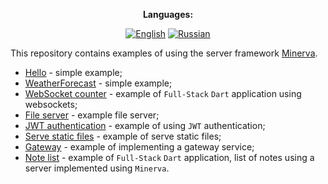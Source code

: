 <div align="center">

**Languages:**
  
[![English](https://img.shields.io/badge/Language-English-blue?style=?style=flat-square)](README.md)
[![Russian](https://img.shields.io/badge/Language-Russian-blue?style=?style=flat-square)](README.ru.md)

</div>

This repository contains examples of using the server framework [Minerva](https://github.com/GlebBatykov/minerva).

- [Hello](https://github.com/GlebBatykov/minerva_examples/tree/main/examples/hello) - simple example;
- [WeatherForecast](https://github.com/GlebBatykov/minerva_examples/tree/main/examples/weather_forecast) - simple example;
- [WebSocket counter](https://github.com/GlebBatykov/minerva_examples/tree/main/examples/websocket_counter) - example of `Full-Stack` `Dart` application using websockets;
- [File server](https://github.com/GlebBatykov/minerva_examples/tree/main/examples/file_server) - example file server;
- [JWT authentication](https://github.com/GlebBatykov/minerva_examples/tree/main/examples/jwt_authentication) - example of using `JWT` authentication;
- [Serve static files](https://github.com/GlebBatykov/minerva_examples/tree/main/examples/serve_static_files) - example of serve static files;
- [Gateway](https://github.com/GlebBatykov/minerva_examples/tree/main/examples/gateway) - example of implementing a gateway service;
- [Note list](https://github.com/GlebBatykov/minerva_examples/tree/main/examples/note_list ) - example of `Full-Stack` `Dart` application, list of notes using a server implemented using `Minerva`.
